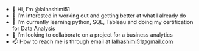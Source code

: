 - 👋 Hi, I’m @lalhashimi51
- 👀 I’m interested in working out and getting better at what I already do
- 🌱 I’m currently learning python, SQL, Tableau and doing my certification for Data Analysis
- 💞️ I’m looking to collaborate on a project for a business analytics
- 📫 How to reach me is through email at lalhashimi51@gmail.com

<!---
lalhashimi51/lalhashimi51 is a ✨ special ✨ repository because its `README.md` (this file) appears on your GitHub profile.
You can click the Preview link to take a look at your changes.
--->
